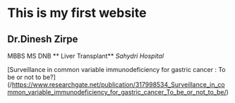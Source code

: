 

# This is my first website
## Dr.Dinesh Zirpe

MBBS MS DNB 
** Liver Transplant**
_Sahydri Hospital_

[Surveillance in common variable immunodeficiency for gastric cancer : To be or not to be?] (/https://www.researchgate.net/publication/317998534_Surveillance_in_common_variable_immunodeficiency_for_gastric_cancer_To_be_or_not_to_be/)








